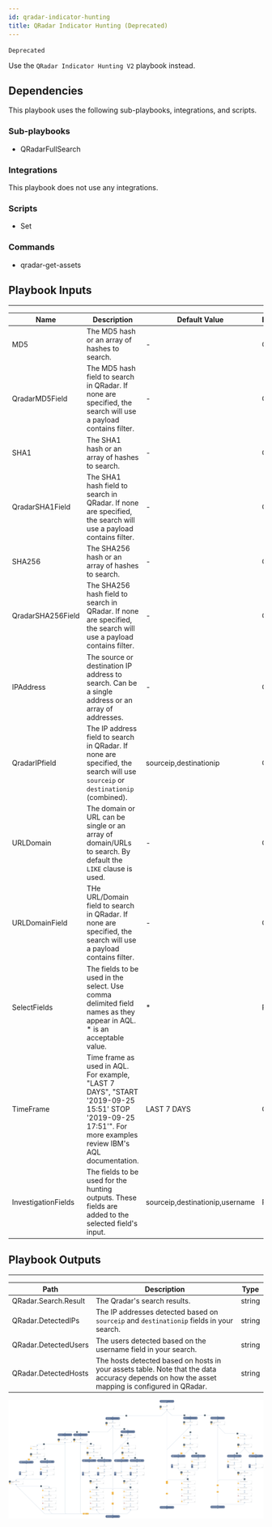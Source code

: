 ```yaml
---
id: qradar-indicator-hunting
title: QRadar Indicator Hunting (Deprecated)
---
```


`Deprecated` 

Use the `QRadar Indicator Hunting V2` playbook instead. 

## Dependencies
This playbook uses the following sub-playbooks, integrations, and scripts.

### Sub-playbooks
* QRadarFullSearch

### Integrations
This playbook does not use any integrations.

### Scripts
* Set

### Commands
* qradar-get-assets

## Playbook Inputs
---

| **Name** | **Description** | **Default Value** | **Required** |
| --- | --- | --- | --- | 
| MD5 | The MD5 hash or an array of hashes to search. | - | Optional |
| QradarMD5Field | The MD5 hash field to search in QRadar. If none are specified, the search will use a payload contains filter. | - |  Optional |
| SHA1 | The SHA1 hash or an array of hashes to search. | - | Optional |
| QradarSHA1Field | The SHA1 hash field to search in QRadar. If none are specified, the search will use a payload contains filter. | - |  Optional |
| SHA256 | The SHA256 hash or an array of hashes to search. | - | Optional |
| QradarSHA256Field | The SHA256 hash field to search in QRadar. If none are specified, the search will use a payload contains filter. | -  | Optional |
| IPAddress | The source or destination IP address to search. Can be a single address or an array of addresses. | - | Optional |
| QradarIPfield | The IP address field to search in QRadar. If none are specified, the search will use `sourceip` or `destinationip` (combined). | sourceip,destinationip | Optional |
| URLDomain | The domain or URL can be single or an array of domain/URLs to search. By default the `LIKE` clause is used. | - |Optional |
| URLDomainField | THe URL/Domain field to search in QRadar. If none are specified, the search will use a payload contains filter.  | -| Optional |
| SelectFields | The fields to be used in the select. Use comma delimited field names as they appear in AQL. \* is an acceptable value. | * | Required |
| TimeFrame | Time frame as used in AQL. For example, "LAST 7 DAYS", "START '2019\-09\-25 15:51' STOP '2019\-09\-25 17:51'". For more examples review IBM's AQL documentation. | LAST 7 DAYS | Optional |
| InvestigationFields | The fields to be used for the hunting outputs. These fields are added to the selected field's input. | sourceip,destinationip,username | Required |

## Playbook Outputs
---

| **Path** | **Description** | **Type** |
| --- | --- | --- |
| QRadar.Search.Result | The Qradar's search results. | string |
| QRadar.DetectedIPs | The IP addresses detected based on `sourceip` and `destinationip` fields in your search. | string |
| QRadar.DetectedUsers | The users detected based on the username field in your search. | string |
| QRadar.DetectedHosts | The hosts detected based on hosts in your assets table. Note that the data accuracy depends on how the asset mapping is configured in QRadar. | string |

![QRadar_Indicator_Hunting](https://github.com/ElazarK/content-docs/blob/master/images/playbooks/QRadar_Indicator_Hunting.png)
